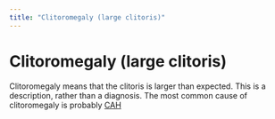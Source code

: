 ```yaml
---
title: "Clitoromegaly (large clitoris)"
---
```


# Clitoromegaly (large clitoris)

<p>Clitoromegaly means that the clitoris is larger than expected. This is a description, rather than a diagnosis. The most common cause of clitoromegaly is probably <a href="/faq/conditions/cah"><span class="caps">CAH</span></a></p>
